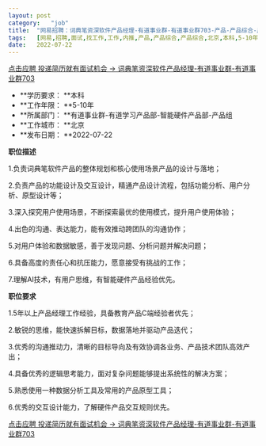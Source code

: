 ```yaml
---
layout:	post
category:	"job"
title:	"网易招聘：词典笔资深软件产品经理-有道事业群-有道事业群703-产品-产品综合-产品综合-北京本科5-10年"
tags:	[网易,招聘,面试,找工作,工作,内推,产品,产品综合,产品综合,北京,本科,5-10年]
date:	2022-07-22
---
```


[点击应聘 投递简历就有面试机会 ->  词典笔资深软件产品经理-有道事业群-有道事业群703](http://mobile.bole.netease.com/bole/boleDetail?id=41626&employeeId=346f03c3cda5f04c&key=all)



- **学历要求： **本科
- **工作年限： **5-10年
- **所属部门： **有道事业群-有道学习产品部-智能硬件产品部-产品组
- **工作城市： **北京
- **发布日期： **2022-07-22



**职位描述**

1.负责词典笔软件产品的整体规划和核心使用场景产品的设计与落地；

2.负责产品的功能设计及交互设计，精通产品设计流程，包括功能分析、用户分析、原型设计等；

3.深入探究用户使用场景，不断探索最优的使用模式，提升用户使用体验；

4.出色的沟通、表达能力，能有效推动跨团队的沟通协作；

5.对用户体验和数据敏感，善于发现问题、分析问题并解决问题；

6.具备高度的责任心和抗压能力，愿意接受有挑战的工作；

7.理解AI技术，有用户思维，有智能硬件产品经验优先。



**职位要求**

1.5年以上产品经理工作经验，具备教育产品C端经验者优先；

2.敏锐的思维，能快速拆解目标，数据落地并驱动产品迭代；

3.优秀的沟通推动力，清晰的目标导向及有效协调各业务、产品技术团队高效产出；

4.具备优秀的逻辑思考能力，面对复杂问题能够提出系统性的解决方案；

5.熟悉使用一种数据分析工具及常用的产品原型工具；

6.优秀的交互设计能力，了解硬件产品交互规则优先。



[点击应聘 投递简历就有面试机会 ->  词典笔资深软件产品经理-有道事业群-有道事业群703](http://mobile.bole.netease.com/bole/boleDetail?id=41626&employeeId=346f03c3cda5f04c&key=all)